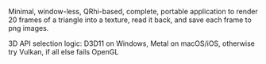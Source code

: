 Minimal, window-less, QRhi-based, complete, portable application to render 20 frames of a triangle into a texture, read it back, and save each frame to png images.

3D API selection logic: D3D11 on Windows, Metal on macOS/iOS, otherwise try Vulkan, if all else fails OpenGL
